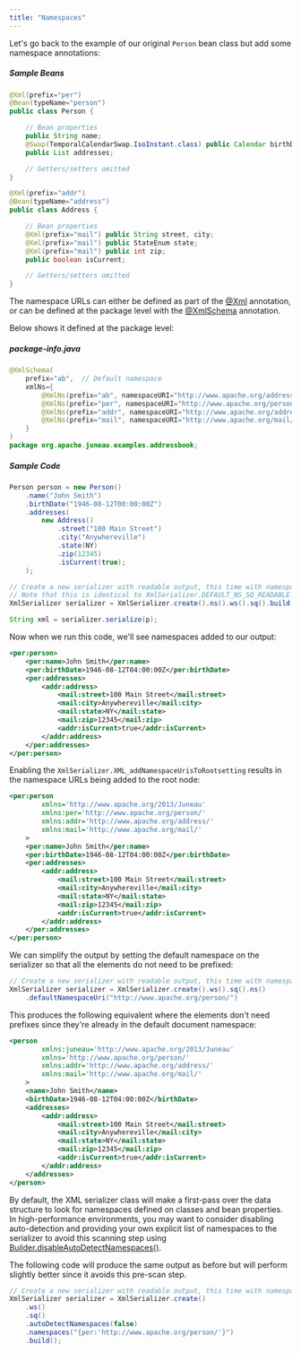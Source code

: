 ```yaml
---
title: "Namespaces"
---
```


Let's go back to the example of our original `Person` bean class but add some namespace annotations:

##### Sample Beans

```java
@Xml(prefix="per")
@Bean(typeName="person")
public class Person {

    // Bean properties
    public String name;
    @Swap(TemporalCalendarSwap.IsoInstant.class) public Calendar birthDate;
    public List addresses;

    // Getters/setters omitted
}

@Xml(prefix="addr")
@Bean(typeName="address")
public class Address {

    // Bean properties
    @Xml(prefix="mail") public String street, city;
    @Xml(prefix="mail") public StateEnum state;
    @Xml(prefix="mail") public int zip;
    public boolean isCurrent;

    // Getters/setters omitted
}
```

The namespace URLs can either be defined as part of the [@Xml]({{API_DOCS}}/org/apache/juneau/xml/annotation/Xml.html) annotation, or can be defined at the package level with the [@XmlSchema]({{API_DOCS}}/org/apache/juneau/xml/annotation/XmlSchema.html) annotation.

Below shows it defined at the package level:

##### package-info.java

```java
@XmlSchema(
    prefix="ab",  // Default namespace
    xmlNs={
        @XmlNs(prefix="ab", namespaceURI="http://www.apache.org/addressBook/"),
        @XmlNs(prefix="per", namespaceURI="http://www.apache.org/person/"),
        @XmlNs(prefix="addr", namespaceURI="http://www.apache.org/address/"),
        @XmlNs(prefix="mail", namespaceURI="http://www.apache.org/mail/")
    }
)
package org.apache.juneau.examples.addressbook;
```

##### Sample Code

```java
Person person = new Person()
    .name("John Smith")
    .birthDate("1946-08-12T00:00:00Z")
    .addresses(
        new Address()
            .street("100 Main Street")
            .city("Anywhereville")
            .state(NY)
            .zip(12345)
            .isCurrent(true);
    );

// Create a new serializer with readable output, this time with namespaces enabled.
// Note that this is identical to XmlSerializer.DEFAULT_NS_SQ_READABLE.
XmlSerializer serializer = XmlSerializer.create().ns().ws().sq().build();

String xml = serializer.serialize(p);
```

Now when we run this code, we'll see namespaces added to our output:

```xml
<per:person>
    <per:name>John Smith</per:name>
    <per:birthDate>1946-08-12T04:00:00Z</per:birthDate>
    <per:addresses>
        <addr:address>
            <mail:street>100 Main Street</mail:street>
            <mail:city>Anywhereville</mail:city>
            <mail:state>NY</mail:state>
            <mail:zip>12345</mail:zip>
            <addr:isCurrent>true</addr:isCurrent>
        </addr:address>
    </per:addresses>
</per:person>
```

Enabling the `XmlSerializer.XML_addNamespaceUrisToRootsetting` results in the namespace URLs being added to the root node:

```xml
<per:person
        xmlns='http://www.apache.org/2013/Juneau'
        xmlns:per='http://www.apache.org/person/'
        xmlns:addr='http://www.apache.org/address/'
        xmlns:mail='http://www.apache.org/mail/'
    >
    <per:name>John Smith</per:name>
    <per:birthDate>1946-08-12T04:00:00Z</per:birthDate>
    <per:addresses>
        <addr:address>
            <mail:street>100 Main Street</mail:street>
            <mail:city>Anywhereville</mail:city>
            <mail:state>NY</mail:state>
            <mail:zip>12345</mail:zip>
            <addr:isCurrent>true</addr:isCurrent>
        </addr:address>
    </per:addresses>
</per:person>
```


We can simplify the output by setting the default namespace on the serializer so that all the elements do not need to be prefixed:

```java
// Create a new serializer with readable output, this time with namespaces enabled.
XmlSerializer serializer = XmlSerializer.create().ws().sq().ns()
    .defaultNamespaceUri("http://www.apache.org/person/")

```
This produces the following equivalent where the elements don't need prefixes since they're already in the default document namespace:

```xml
<person
        xmlns:juneau='http://www.apache.org/2013/Juneau'
        xmlns='http://www.apache.org/person/'
        xmlns:addr='http://www.apache.org/address/'
        xmlns:mail='http://www.apache.org/mail/'
    >
    <name>John Smith</name>
    <birthDate>1946-08-12T04:00:00Z</birthDate>
    <addresses>
        <addr:address>
            <mail:street>100 Main Street</mail:street>
            <mail:city>Anywhereville</mail:city>
            <mail:state>NY</mail:state>
            <mail:zip>12345</mail:zip>
            <addr:isCurrent>true</addr:isCurrent>
        </addr:address>
    </addresses>
</person>
```

By default, the XML serializer class will make a first-pass over the data structure to look for namespaces defined on classes and bean properties.
In high-performance environments, you may want to consider disabling auto-detection and providing your own explicit list of namespaces to the serializer to avoid this scanning step using [Builder.disableAutoDetectNamespaces()]({{API_DOCS}}/org/apache/juneau/xml/XmlSerializer/Builder.html#disableAutoDetectNamespaces()).

The following code will produce the same output as before but will perform slightly better since it avoids this pre-scan step.

```java
// Create a new serializer with readable output, this time with namespaces enabled.
XmlSerializer serializer = XmlSerializer.create()
    .ws()
    .sq()
    .autoDetectNamespaces(false)
    .namespaces("{per:'http://www.apache.org/person/'}")
    .build();
```
